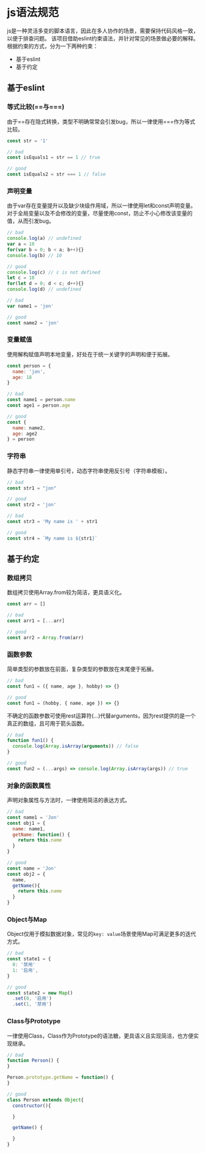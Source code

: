 
# js语法规范
js是一种灵活多变的脚本语言，因此在多人协作的场景，需要保持代码风格一致，以便于排查问题。
该项目借助eslint约束语法，并针对常见的场景做必要的解释。
根据约束的方式，分为一下两种约束：
- 基于eslint
- 基于约定

## 基于eslint
### 等式比较(==与===)
由于==存在隐式转换，类型不明确常常会引发bug，所以一律使用===作为等式比较。
```javascript
const str = '1'

// bad
const isEquals1 = str == 1 // true

// good
const isEquals2 = str === 1 // false
```

### 声明变量
由于var存在变量提升以及缺少块级作用域，所以一律使用let和const声明变量。
对于全局变量以及不会修改的变量，尽量使用const，防止不小心修改该变量的值，从而引发bug。
```javascript
// bad
console.log(a) // undefined
var a = 10
for(var b = 0; b < a; b++){}
console.log(b) // 10

// good
console.log(c) // c is not defined
let c = 10
for(let d = 0; d < c; d++){}
console.log(d) // undefined

// bad
var name1 = 'jon'

// good
const name2 = 'jon'
```

### 变量赋值
使用解构赋值声明本地变量，好处在于统一关键字的声明和便于拓展。
```javascript
const person = {
  name: 'jon',
  age: 18
}

// bad
const name1 = person.name
const age1 = person.age

// good
const {
  name: name2,
  age: age2
} = person

```

### 字符串
静态字符串一律使用单引号，动态字符串使用反引号（字符串模板）。
```javascript
// bad
const str1 = "jon"

// good
const str2 = 'jon'

// bad
const str3 = 'My name is ' + str1

// good
const str4 = `My name is ${str1}`

```

## 基于约定

### 数组拷贝
数组拷贝使用Array.from较为简洁，更具语义化。
```javascript
const arr = []

// bad
const arr1 = [...arr]

// good
const arr2 = Array.from(arr)
```

### 函数参数
简单类型的参数放在前面，复杂类型的参数放在末尾便于拓展。
```javascript
// bad
const fun1 = ({ name, age }, hobby) => {}

// good
const fun1 = (hobby, { name, age }) => {}
```

不确定的函数参数可使用rest运算符(...)代替arguments，因为rest提供的是一个真正的数组，且可用于箭头函数。
```javascript
// bad
function fun1() {
  console.log(Array.isArray(arguments)) // false
}

// good
const fun2 = (...args) => console.log(Array.isArray(args)) // true
```

### 对象的函数属性
声明对象属性与方法时，一律使用简洁的表达方式。
```javascript
// bad
const name1 = 'Jon'
const obj1 = {
  name: name1,
  getName: function() {
    return this.name
  }
}

// good
const name = 'Jon'
const obj2 = {
  name,
  getName(){
    return this.name
  }
}
```

### Object与Map
Object仅用于模拟数据对象，常见的`key: value`场景使用Map可满足更多的迭代方式。
```javascript
// bad
const state1 = {
  0: '禁用'
  1: '启用',
}

// good
const state2 = new Map()
  .set(0, '启用')
  .set(1, '禁用')
```

### Class与Prototype
一律使用Class，Class作为Prototype的语法糖，更具语义且实现简洁，也方便实现继承。

```javascript
// bad
function Person() {
}

Person.prototype.getName = function() {
}

// good
class Person extends Object{
  constructor(){

  }

  getName() {

  }
}

```

